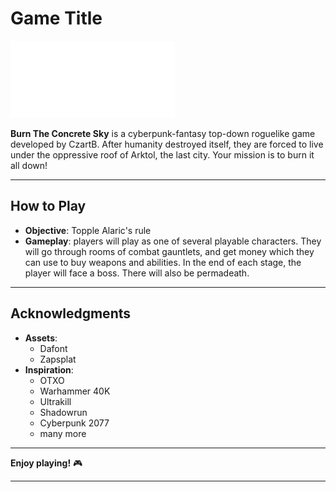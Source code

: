 # Game Title

![Game Logo](sprites/Title.png) <!-- Optional: Add a logo or banner image -->

**Burn The Concrete Sky** is a cyberpunk-fantasy top-down roguelike game developed by CzartB. After humanity destroyed itself, they are forced to live under the oppressive roof of Arktol, the last city. Your mission is to burn it all down!

---

## How to Play

- **Objective**: Topple Alaric's rule
- **Gameplay**: players will play as one of several playable characters. They will go through rooms of combat gauntlets, and get money which they can use to buy weapons and abilities. In the end of each stage, the player will face a boss. There will also be permadeath.

---

## Acknowledgments

- **Assets**: 
  - Dafont
  - Zapsplat
- **Inspiration**: 
  - OTXO
  - Warhammer 40K
  - Ultrakill
  - Shadowrun
  - Cyberpunk 2077
  - many more

---

**Enjoy playing!** 🎮

---
